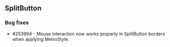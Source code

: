 ## SplitButton

### Bug fixes

* \#253994 - Mouse interaction now works properly in SplitButton borders when applying MetroStyle.